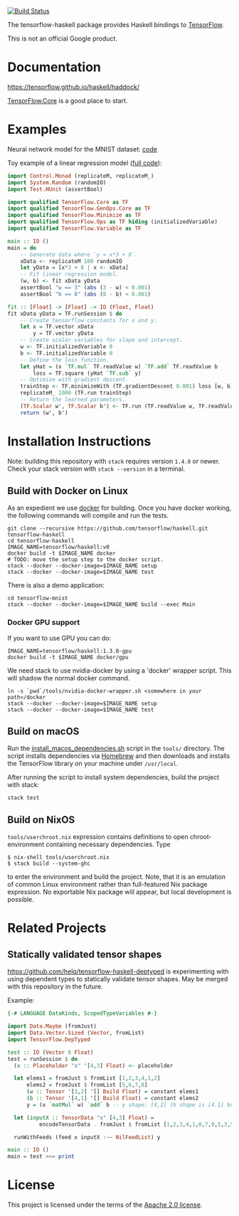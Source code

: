 [![Build Status](https://ci.tensorflow.org/buildStatus/icon?job=tensorflow-haskell-master)](https://ci.tensorflow.org/job/tensorflow-haskell-master)

The tensorflow-haskell package provides Haskell bindings to
[TensorFlow](https://www.tensorflow.org/).

This is not an official Google product.

# Documentation

https://tensorflow.github.io/haskell/haddock/

[TensorFlow.Core](https://tensorflow.github.io/haskell/haddock/tensorflow-0.1.0.2/TensorFlow-Core.html)
is a good place to start.

# Examples

Neural network model for the MNIST dataset: [code](tensorflow-mnist/app/Main.hs)

Toy example of a linear regression model
([full code](tensorflow-ops/tests/RegressionTest.hs)):

```haskell
import Control.Monad (replicateM, replicateM_)
import System.Random (randomIO)
import Test.HUnit (assertBool)

import qualified TensorFlow.Core as TF
import qualified TensorFlow.GenOps.Core as TF
import qualified TensorFlow.Minimize as TF
import qualified TensorFlow.Ops as TF hiding (initializedVariable)
import qualified TensorFlow.Variable as TF

main :: IO ()
main = do
    -- Generate data where `y = x*3 + 8`.
    xData <- replicateM 100 randomIO
    let yData = [x*3 + 8 | x <- xData]
    -- Fit linear regression model.
    (w, b) <- fit xData yData
    assertBool "w == 3" (abs (3 - w) < 0.001)
    assertBool "b == 8" (abs (8 - b) < 0.001)

fit :: [Float] -> [Float] -> IO (Float, Float)
fit xData yData = TF.runSession $ do
    -- Create tensorflow constants for x and y.
    let x = TF.vector xData
        y = TF.vector yData
    -- Create scalar variables for slope and intercept.
    w <- TF.initializedVariable 0
    b <- TF.initializedVariable 0
    -- Define the loss function.
    let yHat = (x `TF.mul` TF.readValue w) `TF.add` TF.readValue b
        loss = TF.square (yHat `TF.sub` y)
    -- Optimize with gradient descent.
    trainStep <- TF.minimizeWith (TF.gradientDescent 0.001) loss [w, b]
    replicateM_ 1000 (TF.run trainStep)
    -- Return the learned parameters.
    (TF.Scalar w', TF.Scalar b') <- TF.run (TF.readValue w, TF.readValue b)
    return (w', b')
```

# Installation Instructions

Note: building this repository with `stack` requires version `1.4.0` or newer.
Check your stack version with `stack --version` in a terminal.

## Build with Docker on Linux

As an expedient we use [docker](https://www.docker.com/) for building. Once you have docker
working, the following commands will compile and run the tests.

    git clone --recursive https://github.com/tensorflow/haskell.git tensorflow-haskell
    cd tensorflow-haskell
    IMAGE_NAME=tensorflow/haskell:v0
    docker build -t $IMAGE_NAME docker
    # TODO: move the setup step to the docker script.
    stack --docker --docker-image=$IMAGE_NAME setup
    stack --docker --docker-image=$IMAGE_NAME test

There is also a demo application:

    cd tensorflow-mnist
    stack --docker --docker-image=$IMAGE_NAME build --exec Main

### Docker GPU support

If you want to use GPU you can do:

    IMAGE_NAME=tensorflow/haskell:1.3.0-gpu
    docker build -t $IMAGE_NAME docker/gpu

We need stack to use nvidia-docker by using a 'docker' wrapper script. This will shadow the normal docker command.

    ln -s `pwd`/tools/nvidia-docker-wrapper.sh <somewhere in your path>/docker
    stack --docker --docker-image=$IMAGE_NAME setup
    stack --docker --docker-image=$IMAGE_NAME test

## Build on macOS

Run the [install_macos_dependencies.sh](./tools/install_macos_dependencies.sh)
script in the `tools/` directory. The script installs dependencies
via [Homebrew](https://brew.sh/) and then downloads and installs the TensorFlow
library on your machine under `/usr/local`.

After running the script to install system dependencies, build the project with stack:

    stack test

## Build on NixOS

`tools/userchroot.nix` expression contains definitions to open
chroot-environment containing necessary dependencies. Type

    $ nix-shell tools/userchroot.nix
    $ stack build --system-ghc

to enter the environment and build the project. Note, that it is an emulation
of common Linux environment rather than full-featured Nix package expression.
No exportable Nix package will appear, but local development is possible.

# Related Projects

## Statically validated tensor shapes

https://github.com/helq/tensorflow-haskell-deptyped is experimenting with using dependent types to statically validate tensor shapes. May be merged with this repository in the future.

Example:

```haskell
{-# LANGUAGE DataKinds, ScopedTypeVariables #-}

import Data.Maybe (fromJust)
import Data.Vector.Sized (Vector, fromList)
import TensorFlow.DepTyped

test :: IO (Vector 8 Float)
test = runSession $ do
  (x :: Placeholder "x" '[4,3] Float) <- placeholder

  let elems1 = fromJust $ fromList [1,2,3,4,1,2]
      elems2 = fromJust $ fromList [5,6,7,8]
      (w :: Tensor '[3,2] '[] Build Float) = constant elems1
      (b :: Tensor '[4,1] '[] Build Float) = constant elems2
      y = (x `matMul` w) `add` b -- y shape: [4,2] (b shape is [4.1] but `add` broadcasts it to [4,2])

  let (inputX :: TensorData "x" [4,3] Float) =
          encodeTensorData . fromJust $ fromList [1,2,3,4,1,0,7,9,5,3,5,4]

  runWithFeeds (feed x inputX :~~ NilFeedList) y

main :: IO ()
main = test >>= print
```

# License
This project is licensed under the terms of the [Apache 2.0 license](LICENSE).
